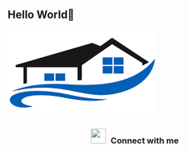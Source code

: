 ## Hello World🦊

![Banner](/image/images.png)

<h3 align="center" > <img src="https://gifer.com/embed/XZ57" width="30" height="30" style="margin-right: 10px;">Connect with me  </h3>
